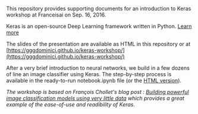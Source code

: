 This repository provides supporting documents for an introduction to Keras workshop at Franceisai on Sep. 16, 2016.

Keras is an open-source Deep Learning framework written in Python. [Learn more](https://keras.io/)

The slides of the presentation are available as HTML in this repository or at [https://gggdominici.github.io/keras-workshop/](https://gggdominici.github.io/keras-workshop/)

After a very brief introduction to neural networks, we build in a few dozens of line an image classifier using Keras. The step-by-step process is available in the ready-to-run notebook.ipynb file (or the [HTML version](https://gggdominici.github.io/keras-workshop/notebook.html)).


*The workshop is based on François Chollet's blog post : [Building powerful image classification models using very little data](https://blog.keras.io/building-powerful-image-classification-models-using-very-little-data.html) which provides a great example of the ease-of-use and readibility of Keras.*

